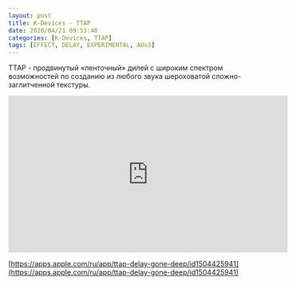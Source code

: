 ```yaml
---
layout: post
title: K-Devices - TTAP
date: 2020/04/21 09:53:40
categories: [K-Devices, TTAP]
tags: [EFFECT, DELAY, EXPERIMENTAL, AUv3]
---
```

TTAP - продвинутый «ленточный» дилей с широким спектром возможностей по созданию из любого звука шероховатой сложно-заглитченной текстуры.

<iframe width="560" height="315" src="https://www.youtube.com/embed/xrboSGreY1g" title="YouTube video player" frameborder="0" allow="accelerometer; autoplay; clipboard-write; encrypted-media; gyroscope; picture-in-picture" allowfullscreen></iframe>

[https://apps.apple.com/ru/app/ttap-delay-gone-deep/id1504425941](https://apps.apple.com/ru/app/ttap-delay-gone-deep/id1504425941)
